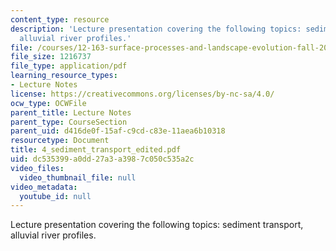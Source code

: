 ```yaml
---
content_type: resource
description: 'Lecture presentation covering the following topics: sediment transport,
  alluvial river profiles.'
file: /courses/12-163-surface-processes-and-landscape-evolution-fall-2004/dc535399a0dd27a3a3987c050c535a2c_4_sediment_transport_edited.pdf
file_size: 1216737
file_type: application/pdf
learning_resource_types:
- Lecture Notes
license: https://creativecommons.org/licenses/by-nc-sa/4.0/
ocw_type: OCWFile
parent_title: Lecture Notes
parent_type: CourseSection
parent_uid: d416de0f-15af-c9cd-c83e-11aea6b10318
resourcetype: Document
title: 4_sediment_transport_edited.pdf
uid: dc535399-a0dd-27a3-a398-7c050c535a2c
video_files:
  video_thumbnail_file: null
video_metadata:
  youtube_id: null
---
```

Lecture presentation covering the following topics: sediment transport, alluvial river profiles.